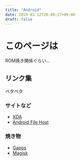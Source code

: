 ```yaml
---
title: "Android"
date: 2019-01-12T20:49:27+09:00
draft: false
---
```


# このページは

ROM焼き関係ぐらい...

## リンク集

ペタペタ

### サイトなど

- [XDA](https://www.xda-developers.com/)
- [Android File Host](https://androidfilehost.com/)

### 焼き物

- [Gapps](https://opengapps.org/)
- [Magisk](https://forum.xda-developers.com/apps/magisk/official-magisk-v7-universal-systemless-t3473445)